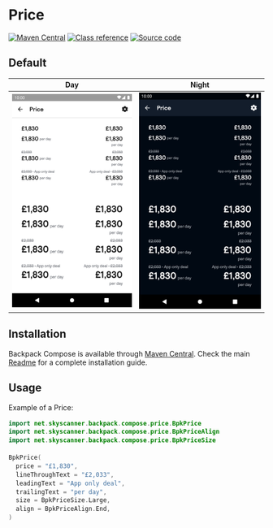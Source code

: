# Price

[![Maven Central](https://img.shields.io/maven-central/v/net.skyscanner.backpack/backpack-compose)](https://search.maven.org/artifact/net.skyscanner.backpack/backpack-compose)
[![Class reference](https://img.shields.io/badge/Class%20reference-Android-blue)](https://backpack.github.io/android/backpack-compose/net.skyscanner.backpack.compose.price)
[![Source code](https://img.shields.io/badge/Source%20code-GitHub-lightgrey)](https://github.com/Skyscanner/backpack-android/tree/main/backpack-compose/src/main/kotlin/net/skyscanner/backpack/compose/price)

## Default

| Day                                                                                                                                                       | Night                                                                                                                                                                    |
|-----------------------------------------------------------------------------------------------------------------------------------------------------------|--------------------------------------------------------------------------------------------------------------------------------------------------------------------------|
| <img src="https://raw.githubusercontent.com/Skyscanner/backpack-android/main/docs/compose/Price/screenshots/all.png" alt="Price component" width="375" /> | <img src="https://raw.githubusercontent.com/Skyscanner/backpack-android/main/docs/compose/Price/screenshots/all_dm.png" alt="Price component - dark mode" width="375" /> |

## Installation

Backpack Compose is available through [Maven Central](https://search.maven.org/artifact/net.skyscanner.backpack/backpack-compose). Check the main [Readme](https://github.com/skyscanner/backpack-android#installation) for a complete installation guide.

## Usage

Example of a Price:

```Kotlin
import net.skyscanner.backpack.compose.price.BpkPrice
import net.skyscanner.backpack.compose.price.BpkPriceAlign
import net.skyscanner.backpack.compose.price.BpkPriceSize

BpkPrice(
  price = "£1,830",
  lineThroughText = "£2,033",
  leadingText = "App only deal",
  trailingText = "per day",
  size = BpkPriceSize.Large,
  align = BpkPriceAlign.End,
)
```
